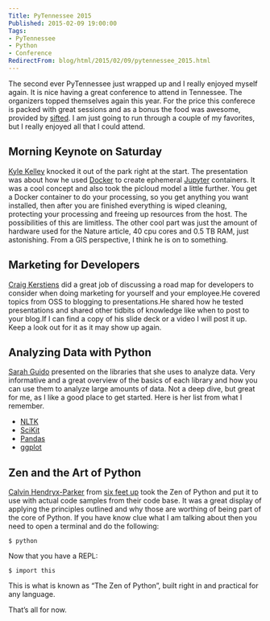```yaml
---
Title: PyTennessee 2015
Published: 2015-02-09 19:00:00
Tags:
- PyTennessee
- Python
- Conference
RedirectFrom: blog/html/2015/02/09/pytennessee_2015.html
---
```


The second ever PyTennessee just wrapped up and I really enjoyed myself again. It is nice having a great conference to attend in Tennessee. The organizers topped themselves again this year. For the price this conferece is packed with great sessions and as a bonus the food was awesome, provided by [sifted](http://www.siftednashville.co/). I am just going to run through a couple of my favorites, but I really enjoyed all that I could attend.

## Morning Keynote on Saturday

[Kyle Kelley](https://github.com/rgbkrk) knocked it out of the park right at the start. The presentation was about how he used [Docker](https://www.docker.com/) to create ephemeral [Jupyter](http://jupyter.org/) containers. It was a cool concept and also took the picloud model a little further. You get a Docker container to do your processing, so you get anything you want installed, then after you are finished everything is wiped cleaning, protecting your processing and freeing up resources from the host. The possibilities of this are limitless. The other cool part was just the amount of hardware used for the Nature article, 40 cpu cores and 0.5 TB RAM, just astonishing. From a GIS perspective, I think he is on to something.

## Marketing for Developers

[Craig Kerstiens](http://www.craigkerstiens.com/) did a great job of discussing a road map for developers to consider when doing marketing for yourself and your employee.He covered topics from OSS to blogging to presentations.He shared how he tested presentations and shared other tidbits of knowledge like when to post to your blog.If I can find a copy of his slide deck or a video I will post it up. Keep a look out for it as it may show up again.

## Analyzing Data with Python

[Sarah Guido](https://github.com/sarguido) presented on the libraries that she uses to analyze data. Very informative and a great overview of the basics of each library and how you can use them to analyze large amounts of data. Not a deep dive, but great for me, as I like a good place to get started. Here is her list from what I remember.

* [NLTK](http://www.nltk.org/)
* [SciKit](http://scikit-learn.org/stable/)
* [Pandas](http://pandas.pydata.org/)
* [ggplot](http://ggplot.yhathq.com/)

## Zen and the Art of Python

[Calvin Hendryx-Parker](https://www.sixfeetup.com/author/calvin) from [six feet up](https://www.sixfeetup.com) took the Zen of Python and put it to use with actual code samples from their code base. It was a great display of applying the principles outlined and why those are worthing of being part of the core of Python. If you have know clue what I am talking about then you need
to open a terminal and do the following:

```
$ python
```

Now that you have a REPL:

```
$ import this
```

This is what is known as “The Zen of Python”, built right in and practical for any language.

That’s all for now.